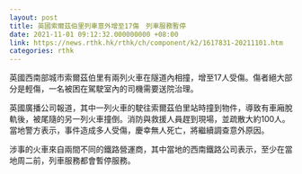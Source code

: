 ```yaml
---
layout: post
title: 英國索爾茲伯里列車意外增至17傷　列車服務暫停
date: 2021-11-01 09:12:32.000000000 +08:00
link: https://news.rthk.hk/rthk/ch/component/k2/1617831-20211101.htm
categories: rthk
---
```


英國西南部城市索爾茲伯里有兩列火車在隧道內相撞，增至17人受傷。傷者絕大部分是輕傷，一名被困在駕駛室內的司機需要送院治理。

英國廣播公司報道，其中一列火車的駛往索爾茲伯里站時撞到物件，導致有車廂脫軌後，被尾隨的另一列火車撞倒。消防與救援人員趕到現場，並疏散大約100人。當地警方表示，事件造成多人受傷，慶幸無人死亡，將繼續調查意外原因。

涉事的火車來自兩間不同的鐵路營運商，其中當地的西南鐵路公司表示，至少在當地周二前，列車服務都會暫停服務。
